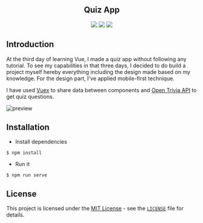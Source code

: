 <div align="center">
<h2>Quiz App</h2>
<img src="https://img.shields.io/badge/build-passing-green.svg">
<img src="https://img.shields.io/badge/license-MIT-green.svg">
<a href="https://patreon.com/phemus"><img src="https://camo.githubusercontent.com/93e5d9cc433f49122b0b4ea81910cc91ed82aef9/68747470733a2f2f696f6e69636162697a61752e6769746875622e696f2f6261646765732f70617472656f6e2e737667"></a>
</div>

## Introduction
At the third day of learning Vue, I made a quiz app without following any tutorial. To see my capabilities in that three days, I decided to do build a project myself hereby everything including the design made based on my knowledge. For the design part, I've applied mobile-first technique.

I have used [Vuex](https://www.npmjs.com/package/vuex) to share data between components and [Open Trivia API](https://opentdb.com/) to get quiz questions.

![preview](https://i.ibb.co/9VNSZgb/Ekran-g-r-nt-s-2020-11-10-122412.jpg)

## Installation
- Install dependencies
```
$ npm install
```
- Run it
```
$ npm run serve
```

## **License**

This project is licensed under the [MIT License](https://opensource.org/licenses/MIT) - see the [`LICENSE`](https://github.com/AykutSarac/vue-quizapp/blob/master/LICENSE) file for details.
